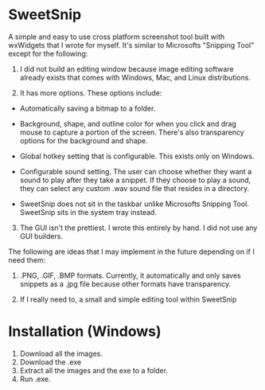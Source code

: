 # SweetSnip

A simple and easy to use cross platform screenshot tool built with wxWidgets that I wrote for myself. It's similar to Microsofts "Snipping Tool" except for the following:

1. I did not build an editing window because image editing software already exists that comes with Windows, Mac, and Linux distributions.

2. It has more options. These options include:

  - Automatically saving a bitmap to a folder.
  
  - Background, shape, and outline color for when you click and drag mouse to capture a portion of the screen. There's also transparency      options for the background and shape.
  
  - Global hotkey setting that is configurable. This exists only on Windows.
  
  - Configurable sound setting. The user can choose whether they want a sound to play after they take a snippet. If they choose to play a     sound, they can select any custom .wav sound file that resides in a directory.
  
  - SweetSnip does not sit in the taskbar unlike Microsofts Snipping Tool. SweetSnip sits in the system tray instead.
  
3. The GUI isn't the prettiest. I wrote this entirely by hand. I did not use any GUI builders.

The following are ideas that I may implement in the future depending on if I need them:

1. .PNG, .GIF, .BMP formats. Currently, it automatically and only saves snippets as a .jpg file because other formats have transparency.

2. If I really need to, a small and simple editing tool within SweetSnip

# Installation (Windows)

1. Download all the images.
2. Download the .exe
3. Extract all the images and the exe to a folder.
4. Run .exe.
